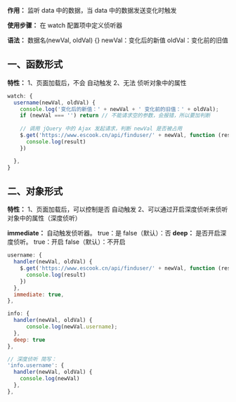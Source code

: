 **作用：** 监听 data 中的数据，当 data 中的数据发送变化时触发

**使用步骤：** 在 watch 配置项中定义侦听器

**语法：** 数据名(newVal, oldVal) {}
  newVal：变化后的新值    oldVal：变化前的旧值

## 一、函数形式
  **特性：**
  1、页面加载后，不会 自动触发
  2、无法 侦听对象中的属性

  ```js
  watch: {
    username(newVal, oldVal) {
      console.log('变化后的新值：' + newVal + ' 变化前的旧值：' + oldVal);
      if (newVal === '') return // 不能请求空的参数，会报错，所以要加判断
      
      // 调用 jQuery 中的 Ajax 发起请求，判断 newVal 是否被占用
      $.get('https://www.escook.cn/api/finduser/' + newVal, function (result) {
        console.log(result)
      })

    },
  }
  ```

## 二、对象形式
  **特性：**
  1、页面加载后，可以控制是否 自动触发
  2、可以通过开启深度侦听来侦听对象中的属性（深度侦听）

  **immediate：** 自动触发侦听器。 true：是    false（默认）：否
  **deep：** 是否开启深度侦听。  true：开启    false（默认）：不开启

  ```js
  username: {
    handler(newVal, oldVal) {
      $.get('https://www.escook.cn/api/finduser/' + newVal, function (result) {
        console.log(result)
      })
    },
    immediate: true,
  },

  info: {
    handler(newVal, oldVal) {
        console.log(newVal.username);
    },
    deep: true
  },

  // 深度侦听 简写：
  'info.username': {
    handler(newVal, oldVal) {
      console.log(newVal)
    },
  },
  ```
        

        

<!-- 例子：检测当前输入的用户名是否可用
  
  import axios from 'axios'
  export default {
    data() {
      return { username: '' }
    },
    watch: {
      async username(newVal, oldVal) {
        const { data: res } = await axios.get('https://www.escook.cn/api/finduser/${newVal}')
        console.log(res)
      }
    }
  }

-->